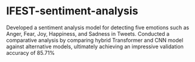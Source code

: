 # IFEST-sentiment-analysis
Developed a sentiment analysis model for detecting five emotions such as Anger, Fear, Joy, Happiness, and Sadness in Tweets. Conducted a comparative analysis by comparing hybrid Transformer and CNN model against alternative models, ultimately achieving an impressive validation accuracy of 85.71%
